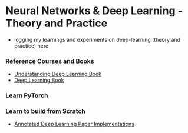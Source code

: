 # Neural Networks & Deep Learning - Theory and Practice
- logging my learnings and experiments on deep-learning (theory and practice) here

### Reference Courses and Books 
- [Understanding Deep Learning Book](https://udlbook.github.io/udlbook/)
- [Deep Learning Book](https://www.deeplearningbook.org/)


### Learn PyTorch


### Learn to build from Scratch
- [Annotated Deep Learning Paper Implementations](https://nn.labml.ai/)
